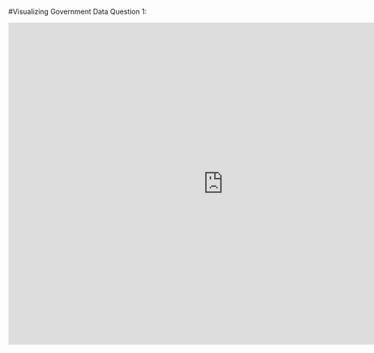 #Visualizing Government Data
Question 1:
<iframe src="https://data.oecd.org/chart/7bi0" width="860" height="645" style="border: 0" mozallowfullscreen="true" webkitallowfullscreen="true" allowfullscreen="true"><a href="https://data.oecd.org/chart/7bi0" target="_blank">OECD Chart: General government debt, Total, % of GDP, Annual, 2021</a></iframe>
